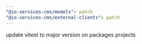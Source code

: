 ```yaml
---
"@io-services-cms/models": patch
"@io-services-cms/external-clients": patch
---
```


update vitest to major version on packages projects
